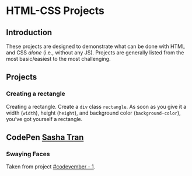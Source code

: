# HTML-CSS Projects
## Introduction
These projects are designed to demonstrate what can be done with HTML and CSS *alone* (i.e., without any JS). Projects are generally listed from the most basic/easiest to the most challenging.
## Projects
### Creating a rectangle
Creating a rectangle. Create a `div` class `rectangle`. As soon as you give it a width (`width`), height (`height`), and background color (`background-color`), you&rsquo;ve got yourself a rectangle.
## CodePen [Sasha Tran](https://blog.prototypr.io/how-i-started-drawing-css-images-3fd878675c89#.aa6bq2aez)
### Swaying Faces
Taken from project [#codevember - 1](http://codepen.io/sashatran/pen/WGVGVx).
